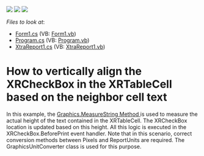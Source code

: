 <!-- default badges list -->
![](https://img.shields.io/endpoint?url=https://codecentral.devexpress.com/api/v1/VersionRange/128604335/2023.1)
[![](https://img.shields.io/badge/Open_in_DevExpress_Support_Center-FF7200?style=flat-square&logo=DevExpress&logoColor=white)](https://supportcenter.devexpress.com/ticket/details/E2463)
[![](https://img.shields.io/badge/📖_How_to_use_DevExpress_Examples-e9f6fc?style=flat-square)](https://docs.devexpress.com/GeneralInformation/403183)
<!-- default badges end -->
<!-- default file list -->
*Files to look at*:

* [Form1.cs](./CS/Form1.cs) (VB: [Form1.vb](./VB/Form1.vb))
* [Program.cs](./CS/Program.cs) (VB: [Program.vb](./VB/Program.vb))
* [XtraReport1.cs](./CS/XtraReport1.cs) (VB: [XtraReport1.vb](./VB/XtraReport1.vb))
<!-- default file list end -->
# How to vertically align the XRCheckBox in the XRTableCell based on the neighbor cell text


<p>In this example, the <a href="http://msdn.microsoft.com/en-us/library/ms142108.aspx">Graphics.MeasureString Method </a> is used to measure the actual height of the text contained in the XRTableCell. The XRCheckBox location is updated based on this height. All this logic is executed in the XRCheckBox.BeforePrint event handler. Note that in this scenario, correct conversion methods between Pixels and ReportUnits are required. The GraphicsUnitConverter class is used for this purpose.</p>

<br/>


